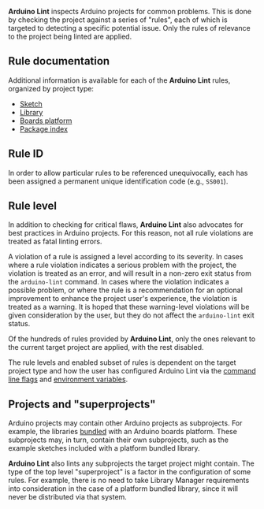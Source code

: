 **Arduino Lint** inspects Arduino projects for common problems. This is done by checking the project against a series of
"rules", each of which is targeted to detecting a specific potential issue. Only the rules of relevance to the project
being linted are applied.

## Rule documentation

Additional information is available for each of the **Arduino Lint** rules, organized by project type:

- [Sketch](rules/sketch.md)
- [Library](rules/library.md)
- [Boards platform](rules/platform.md)
- [Package index](rules/package-index.md)

## Rule ID

In order to allow particular rules to be referenced unequivocally, each has been assigned a permanent unique
identification code (e.g., `SS001`).

## Rule level

In addition to checking for critical flaws, **Arduino Lint** also advocates for best practices in Arduino projects. For
this reason, not all rule violations are treated as fatal linting errors.

A violation of a rule is assigned a level according to its severity. In cases where a rule violation indicates a serious
problem with the project, the violation is treated as an error, and will result in a non-zero exit status from the
`arduino-lint` command. In cases where the violation indicates a possible problem, or where the rule is a recommendation
for an optional improvement to enhance the project user's experience, the violation is treated as a warning. It is hoped
that these warning-level violations will be given consideration by the user, but they do not affect the `arduino-lint`
exit status.

Of the hundreds of rules provided by **Arduino Lint**, only the ones relevant to the current target project are applied,
with the rest disabled.

The rule levels and enabled subset of rules is dependent on the target project type and how the user has configured
Arduino Lint via the [command line flags](commands/arduino-lint.md) and
[environment variables](index.md#environment-variables).

## Projects and "superprojects"

Arduino projects may contain other Arduino projects as subprojects. For example, the libraries
[bundled](https://arduino.github.io/arduino-cli/latest/platform-specification/#platform-bundled-libraries) with an
Arduino boards platform. These subprojects may, in turn, contain their own subprojects, such as the example sketches
included with a platform bundled library.

**Arduino Lint** also lints any subprojects the target project might contain. The type of the top level "superproject"
is a factor in the configuration of some rules. For example, there is no need to take Library Manager requirements into
consideration in the case of a platform bundled library, since it will never be distributed via that system.
